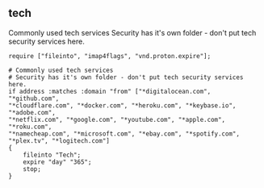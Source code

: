 ## tech

 Commonly used tech services
 Security has it's own folder - don't put tech security services here.

~~~sieve
require ["fileinto", "imap4flags", "vnd.proton.expire"];

# Commonly used tech services
# Security has it's own folder - don't put tech security services here.
if address :matches :domain "from" ["*digitalocean.com", "*github.com", 
"*cloudflare.com", "*docker.com", "*heroku.com", "*keybase.io", "*adobe.com", 
"*netflix.com", "*google.com", "*youtube.com", "*apple.com", "*roku.com", 
"*namecheap.com", "*microsoft.com", "*ebay.com", "*spotify.com", "*plex.tv", "*logitech.com"]
{
    fileinto "Tech";
    expire "day" "365";
    stop;
}
~~~
